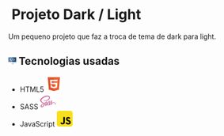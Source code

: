 <h1>
<img src=""/>
  Projeto Dark / Light
</h1>

Um pequeno projeto que faz a troca de tema de dark para light.

<h2>
<img src="img/codigo.png"/> 
  Tecnologias usadas
</h2>

- HTML5 <img src="img/html5.png"/>
- SASS <img src="img/sass.png"/>
- JavaScript <img src="img/js.png"/>